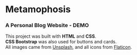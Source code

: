 # Metamophosis

### A Personal Blog Website - DEMO

This project was built with **HTML** and **CSS**.
<br> 
**CSS Bootstrap** was also used for buttons and cards.
<br>
All images came from [Unsplash](https://unsplash.com/), and all icons from [Flaticon](https://www.flaticon.com/).
